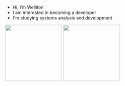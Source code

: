 -  Hi, I’m Welliton
-  I am interested in becoming a developer
-  I'm studying systems analysis and development


<img height="180em" src="https://github-readme-stats.vercel.app/api?username=wellitonqwe&show_icons=true&theme=tokyonight" style="max-width: 100%;">

<img height="180em" src="https://github-readme-stats.vercel.app/api/top-langs/?username=wellitonqwe&layout=compact&theme=tokyonight" style="max-width: 100%;">


